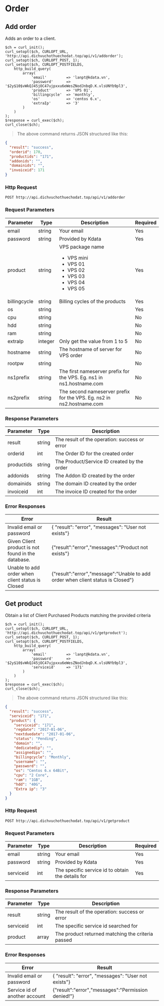 # Order
## Add order
Adds an order to a client.

```curl
$ch = curl_init();
curl_setopt($ch, CURLOPT_URL, 'http://api.dichvuchothuechodat.top/api/v1/addorder');
curl_setopt($ch, CURLOPT_POST, 1);
curl_setopt($ch, CURLOPT_POSTFIELDS,
    http_build_query(
        array(
        	'email'		 	=> 'lanpt@kdata.vn',
        	'password'   	=> '$2y$10$vWkQJ45jOC47ujpxxu6eWesZNodJnbqD.K.vlsUNYb9pl3',
        	'product'    	=> 'VPS 01',
        	'billingcycle' 	=> 'monthly',
        	'os'			=> 'centos 6.x',
        	'extraIp'		=> '3'
        )
    )
);
$response = curl_exec($ch);
curl_close($ch);
```

>The above command returns JSON structured like this:

```json
{
  "result": "success",
  "orderid": 170,
  "productids": "171",
  "addonids": "",
  "domainids": "",
  "invoiceid": 171
}
```

### Http Request

`POST http://api.dichvuchothuechodat.top/api/v1/addorder`

### Request Parameters

Parameter | Type | Description | Required
--------- | ---- | ----------- | --------
email | string | Your email | Yes
password | string | Provided by Kdata | Yes
product | string | VPS package name <ul><li>VPS mini</li><li>VPS 01</li><li>VPS 02</li><li>VPS 03</li><li>VPS 04</li><li>VPS 05</li></ul>| Yes
billingcycle | string | Billing cycles of the products | Yes
os | string | | Yes
cpu | string | | No
hdd | string | | No
ram | string | | No
extraIp | integer | Only get the value from 1 to 5 | No
hostname | string | The hostname of server for VPS order | No
rootpw | string | | No
ns1prefix | string | The first nameserver prefix for the VPS. Eg. ns1 in ns1.hostname.com | No
ns2prefix | string | The second nameserver prefix for the VPS. Eg. ns2 in ns2.hostname.com | No

### Response Parameters
Parameter | Type | Description
--------- | ---- | -----------
result | string | The result of the operation: success or error
orderid | int | The Order ID for the created order
productids | string | The Product/Service ID created by the order
addonids | string | The Addon ID created by the order
domainids | string | The domain ID created by the order
invoiceid | int | The invoice ID created for the order

### Error Responses
Error | Result
----- | ------
Invalid email or password | { "result": "error", "messages": "User not exists"}
Given Client product is not found in the database. | {"result":"error","messages":"Product not exists"}
Unable to add order when client status is Closed | {"result":"error","message":"Unable to add order when client status is Closed"}


## Get product
Obtain a list of Client Purchased Products matching the provided criteria


```curl
$ch = curl_init();
curl_setopt($ch, CURLOPT_URL, 'http://api.dichvuchothuechodat.top/api/v1/getproduct');
curl_setopt($ch, CURLOPT_POST, 1);
curl_setopt($ch, CURLOPT_POSTFIELDS,
    http_build_query(
        array(
        	'email'		 	=> 'lanpt@kdata.vn',
        	'password'   	=> '$2y$10$vWkQJ45jOC47ujpxxu6eWesZNodJnbqD.K.vlsUNYb9pl3',
        	'serviceid'    	=> '171'
        )
    )
);
$response = curl_exec($ch);
curl_close($ch);
```

>The above command returns JSON structured like this:

```json
{
  "result": "success",
  "serviceid": "171",
  "product": {
    "serviceid": "171",
    "regdate": "2017-01-06",
    "nextduedate": "2017-01-06",
    "status": "Pending",
    "domain": "",
    "dedicatedip": "",
    "assignedips": "",
    "billingcycle": "Monthly",
    "username": "",
    "password": "",
    "os": "Centos 6.x 64Bit",
    "cpu": "2 Core",
    "ram": "1GB",
    "hdd": "40G",
    "Extra ip": "3"
  }
}
```

### Http Request

`POST http://api.dichvuchothuechodat.top/api/v1/getproduct`

### Request Parameters

Parameter | Type | Description | Required
--------- | ---- | ----------- | --------
email | string | Your email | Yes
password | string | Provided by Kdata | Yes
serviceid | int | The specific service id to obtain the details for | Yes

### Response Parameters
Parameter | Type | Description
--------- | ---- | -----------
result | string | The result of the operation: success or error
serviceid | int | The specific service id searched for
product | array | The product returned matching the criteria passed

### Error Responses
Error | Result
----- | ------
Invalid email or password | { "result": "error", "messages": "User not exists"}
Service id of another account | {"result":"error","messages":"Permission denied!"}
